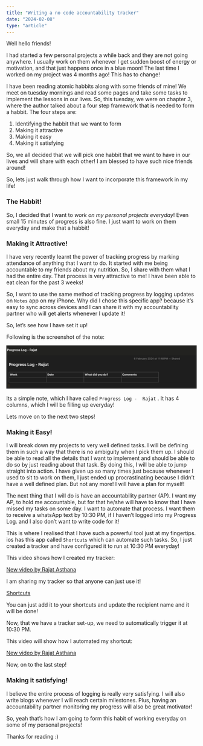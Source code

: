 ```yaml
---
title: "Writing a no code accountability tracker"
date: "2024-02-08"
type: "article"
---
```


Well hello friends!

I had started a few personal projects a while back and they are not going anywhere. I usually work on them whenever I get sudden boost of energy or motivation, and that just happens once in a blue moon! The last time I worked on my project was 4 months ago! This has to change!

I have been reading atomic habbits along with some friends of mine! We meet on tuesday mornings and read some pages and take some tasks to implement the lessons in our lives. So, this tuesday, we were on chapter 3, where the author talked about a four step framework that is needed to form a habbit. The four steps are:

1. Identifying the habbit that we want to form
2. Making it attractive
3. Making it easy
4. Making it satisfying

So, we all decided that we will pick one habbit that we want to have in our lives and will share with each other! I am blessed to have such nice friends around!

So, lets just walk through how I want to incorporate this framework in my life!

### The Habbit!

So, I decided that I want to *work on my personal projects everyday*! Even small 15 minutes of progress is also fine. I just want to work on them everyday and make that a habbit! 

### Making it Attractive!

I have very recently learnt the power of tracking progress by marking attendance of anything that I want to do. It started with me being accountable to my friends about my nutrition. So, I share with them what I had the entire day. That process is very attractive to me! I have been able to eat clean for the past 3 weeks!

So, I want to use the same method of tracking progress by logging updates on `Notes`  app on my iPhone. Why did I chose this specific app? because it’s easy to sync across devices and I can share it with my accountability partner who will get alerts whenever I update it! 

So, let’s see how I have set it up!

Following is the screenshot of the note:

![Untitled](https://raw.githubusercontent.com/cppfanboy/blog/master/content/articles/Writing%20a%20no%20code%20accountability%20tracker%20cbbd1fce986c44f58aa569c97d1c33ad/Untitled.png)

Its a simple note, which I have called `Progress Log -  Rajat`  . It has 4 columns, which I will be filling up everyday!

Lets move on to the next two steps!

### Making it Easy!

I will break down my projects to very well defined tasks. I will be defining them in such a way that there is no ambiguity when I pick them up. I should be able to read all the details that I want to implement and should be able to do so by just reading about that task. By doing this, I will be able to jump straight into action. I have given up so many times just because whenever I used to sit to work on them, I just ended up procrastinating because I didn’t have a well defined plan. But not any more! I will have a plan for myself!

The next thing that I will do is have an accountability partner (AP). I want my AP, to hold me accountable, but for that he/she will have to know that I have missed my tasks on some day. I want to automate that process. I want them to receive a whatsApp text by 10:30 PM, if I haven’t logged into my Progress Log. and I also don’t want to write code for it!

This is where I realised that I have such a powerful tool just at my fingertips. ios has this app called `Shortcuts`  which can automate such tasks. So, I just created a tracker and have configured it to run at 10:30 PM everyday!

This video shows how I created my tracker: 

[New video by Rajat Asthana](https://photos.app.goo.gl/seh8zG1wnsNUoPpR9)

I am sharing my tracker so that anyone can just use it! 

[Shortcuts](https://www.icloud.com/shortcuts/6bf7ae43ef1241b583f38e433f1b43dc)

You can just add it to your shortcuts and update the recipient name and it will be done!

Now, that we have a tracker set-up, we need to automatically trigger it at 10:30 PM.

This video will show how I automated my shortcut: 

[New video by Rajat Asthana](https://photos.app.goo.gl/qtPKK7CDuNVZfuxT9)

Now, on to the last step!

### Making it satisfying!

I believe the entire process of logging is really very satisfying. I will also write blogs whenever I will reach certain milestones. Plus, having an accountability partner monitoring my progress will also be great motivator!

So, yeah that’s how I am going to form this habit of working everyday on some of my personal projects! 

Thanks for reading :)
